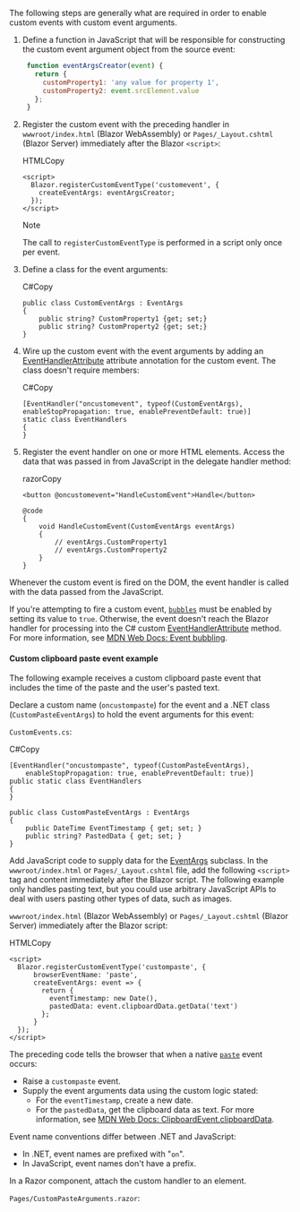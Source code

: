 
The following steps are generally what are required in order to enable custom events with custom event arguments.

1. Define a function in JavaScript that will be responsible for constructing the custom event argument object from the source event:
    
    
   ```js
    function eventArgsCreator(event) { 
      return {
        customProperty1: 'any value for property 1',
        customProperty2: event.srcElement.value
      };
    }
    ```  
2.  Register the custom event with the preceding handler in  `wwwroot/index.html`  (Blazor WebAssembly) or  `Pages/_Layout.cshtml`  (Blazor Server) immediately after the Blazor  `<script>`:
    
    HTMLCopy
    
    ```
    <script>
      Blazor.registerCustomEventType('customevent', {
        createEventArgs: eventArgsCreator;
      });
    </script>
    
    ```
    
    Note
    
    The call to  `registerCustomEventType`  is performed in a script only once per event.
    
3.  Define a class for the event arguments:
    
    C#Copy
    
    ```
    public class CustomEventArgs : EventArgs
    {
        public string? CustomProperty1 {get; set;}
        public string? CustomProperty2 {get; set;}
    }
    
    ```
    
4.  Wire up the custom event with the event arguments by adding an  [EventHandlerAttribute](https://docs.microsoft.com/en-us/dotnet/api/microsoft.aspnetcore.components.eventhandlerattribute)  attribute annotation for the custom event. The class doesn't require members:
    
    C#Copy
    
    ```
    [EventHandler("oncustomevent", typeof(CustomEventArgs), enableStopPropagation: true, enablePreventDefault: true)]
    static class EventHandlers
    {
    }
    
    ```
    
5.  Register the event handler on one or more HTML elements. Access the data that was passed in from JavaScript in the delegate handler method:
    
    razorCopy
    
    ```
    <button @oncustomevent="HandleCustomEvent">Handle</button>
    
    @code
    {
        void HandleCustomEvent(CustomEventArgs eventArgs)
        {
            // eventArgs.CustomProperty1
            // eventArgs.CustomProperty2
        }
    }
    
    ```
    

Whenever the custom event is fired on the DOM, the event handler is called with the data passed from the JavaScript.

If you're attempting to fire a custom event,  [`bubbles`](https://developer.mozilla.org/docs/Web/API/Event/bubbles)  must be enabled by setting its value to  `true`. Otherwise, the event doesn't reach the Blazor handler for processing into the C# custom  [EventHandlerAttribute](https://docs.microsoft.com/en-us/dotnet/api/microsoft.aspnetcore.components.eventhandlerattribute)  method. For more information, see  [MDN Web Docs: Event bubbling](https://developer.mozilla.org/docs/Web/Guide/Events/Creating_and_triggering_events#event_bubbling).

#### [](https://docs.microsoft.com/en-us/aspnet/core/blazor/components/event-handling?view=aspnetcore-6.0#custom-clipboard-paste-event-example)Custom clipboard paste event example

The following example receives a custom clipboard paste event that includes the time of the paste and the user's pasted text.

Declare a custom name (`oncustompaste`) for the event and a .NET class (`CustomPasteEventArgs`) to hold the event arguments for this event:

`CustomEvents.cs`:

C#Copy

```
[EventHandler("oncustompaste", typeof(CustomPasteEventArgs), 
    enableStopPropagation: true, enablePreventDefault: true)]
public static class EventHandlers
{
}

public class CustomPasteEventArgs : EventArgs
{
    public DateTime EventTimestamp { get; set; }
    public string? PastedData { get; set; }
}

```

Add JavaScript code to supply data for the  [EventArgs](https://docs.microsoft.com/en-us/dotnet/api/system.eventargs)  subclass. In the  `wwwroot/index.html`  or  `Pages/_Layout.cshtml`  file, add the following  `<script>`  tag and content immediately after the Blazor script. The following example only handles pasting text, but you could use arbitrary JavaScript APIs to deal with users pasting other types of data, such as images.

`wwwroot/index.html`  (Blazor WebAssembly) or  `Pages/_Layout.cshtml`  (Blazor Server) immediately after the Blazor script:

HTMLCopy

```
<script>
  Blazor.registerCustomEventType('custompaste', {
      browserEventName: 'paste',
      createEventArgs: event => {
        return {
          eventTimestamp: new Date(),
          pastedData: event.clipboardData.getData('text')
        };
      }
  });
</script>

```

The preceding code tells the browser that when a native  [`paste`](https://developer.mozilla.org/docs/Web/API/Element/paste_event)  event occurs:

-   Raise a  `custompaste`  event.
-   Supply the event arguments data using the custom logic stated:
    -   For the  `eventTimestamp`, create a new date.
    -   For the  `pastedData`, get the clipboard data as text. For more information, see  [MDN Web Docs: ClipboardEvent.clipboardData](https://developer.mozilla.org/docs/Web/API/ClipboardEvent/clipboardData).

Event name conventions differ between .NET and JavaScript:

-   In .NET, event names are prefixed with "`on`".
-   In JavaScript, event names don't have a prefix.

In a Razor component, attach the custom handler to an element.

`Pages/CustomPasteArguments.razor`:
<!--stackedit_data:
eyJoaXN0b3J5IjpbMTE3OTc1NTg1MCwxMDUzNDM2NjgzLDczMD
k5ODExNl19
-->